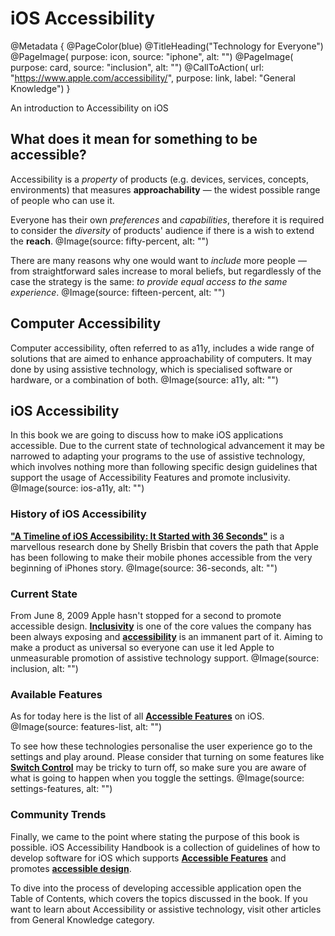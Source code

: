 # iOS Accessibility

@Metadata {
    @PageColor(blue)
    @TitleHeading("Technology for Everyone")
    @PageImage(
               purpose: icon, 
               source: "iphone", 
               alt: "")
    @PageImage(
               purpose: card, 
               source: "inclusion", 
               alt: "")
    @CallToAction(
                url: "https://www.apple.com/accessibility/",
                purpose: link, 
                label: "General Knowledge")
}


An introduction to Accessibility on iOS 


## What does it mean for something to be accessible? 
Accessibility is a *property* of products (e.g. devices, services, concepts, environments) that measures **approachability** — the widest possible range of people who can use it.

Everyone has their own *preferences* and *capabilities*, therefore it is required to consider the *diversity* of products' audience if there is a wish to extend the **reach**. 
@Image(source: fifty-percent, alt: "")

There are many reasons why one would want to *include* more people — from straightforward sales increase to moral beliefs, but regardlessly of the case the strategy is the same: *to provide equal access to the same experience*.
@Image(source: fifteen-percent, alt: "")

## Computer Accessibility
Computer accessibility, often referred to as a11y, includes a wide range of solutions that are aimed to enhance approachability of computers. It may done by using assistive technology, which is specialised software or hardware, or a combination of both.
@Image(source: a11y, alt: "")

## iOS Accessibility
In this book we are going to discuss how to make iOS applications accessible. Due to the current state of technological advancement it may be narrowed to adapting your programs to the use of assistive technology, which involves nothing more than following specific design guidelines that support the usage of Accessibility Features and promote inclusivity. 
@Image(source: ios-a11y, alt: "")


### History of iOS Accessibility
[**"A Timeline of iOS Accessibility: It Started with 36 Seconds"**](https://www.macstories.net/stories/a-timeline-of-ios-accessibility-it-started-with-36-seconds/) is a marvellous research done by Shelly Brisbin that covers the path that Apple has been following to make their mobile phones accessible from the very beginning of iPhones story. 
@Image(source: 36-seconds, alt: "")

### Current State
From June 8, 2009 Apple hasn't stopped for a second to promote accessible design. [**Inclusivity**](https://www.apple.com/diversity/) is one of the core values the company has been always exposing and [**accessibility**](https://www.apple.com/accessibility/) is an immanent part of it. Aiming to make a product as universal so everyone can use it led Apple to unmeasurable promotion of assistive technology support. 
@Image(source: inclusion, alt: "")

### Available Features
As for today here is the list of all [**Accessible Features**](<doc:AccessibilityFeatures>) on iOS. 
@Image(source: features-list, alt: "")

To see how these technologies personalise the user experience go to the settings and play around. Please consider that turning on some features like [**Switch Control**](<doc:SwitchControl>) may be tricky to turn off, so make sure you are aware of what is going to happen when you toggle the settings. 
@Image(source: settings-features, alt: "")

### Community Trends
Finally, we came to the point where stating the purpose of this book is possible. iOS Accessibility Handbook is a collection of guidelines of how to develop software for iOS which supports [**Accessible Features**](<doc:AccessibilityFeatures>) and promotes [**accessible design**](<doc:AccessibleDesign>). 

To dive into the process of developing accessible application open the Table of Contents, which covers the topics discussed in the book. If you want to learn about Accessibility or assistive technology, visit other articles from General Knowledge category. 
